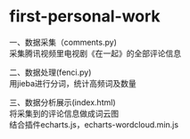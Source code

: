 # first-personal-work
一、数据采集（comments.py)  
采集腾讯视频里电视剧《在一起》的全部评论信息

二、数据处理(fenci.py)  
用jieba进行分词，统计高频词及数量

三、数据分析展示(index.html)  
将采集到的评论信息做成词云图  
结合插件echarts.js，echarts-wordcloud.min.js

